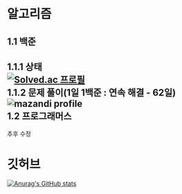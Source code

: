 알고리즘
===
1.1 백준
---
1.1.1 상태   
[![Solved.ac
프로필](http://mazassumnida.wtf/api/v2/generate_badge?boj=chackcooking)](https://solved.ac/chackcooking)   
1.1.2 문제 풀이(1일 1백준 : 연속 해결 - 62일)   
![mazandi profile](http://mazandi.herokuapp.com/api?handle=chackcooking&theme=warm)   
1.2 프로그래머스
---
추후 수정

깃허브   
===
[![Anurag's GitHub stats](https://github-readme-stats.vercel.app/api?username=Byungjin-Lee)](https://github.com/anuraghazra/github-readme-stats)
